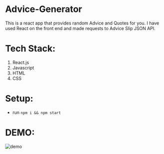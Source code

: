 # Advice-Generator
This is a react app that provides random Advice and Quotes for you. I have used React on the front end and made requests to Advice Slip JSON API.


# Tech Stack:
1. React.js
2. Javascript
3. HTML
4. CSS

# Setup:
- run ```npm i && npm start```

# DEMO:

![demo](https://user-images.githubusercontent.com/78599887/147538060-414728ec-6b17-442e-bb71-96d37b97c080.jpg)

